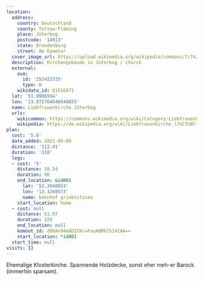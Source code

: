 ```yaml
---
location:
  address:
    country: Deutschland
    county: Teltow-Fläming
    place: Jüterbog
    postcode: '14913'
    state: Brandenburg
    street: Am Dammtor
  cover_image_url: https://upload.wikimedia.org/wikipedia/commons/7/74/Liebfrauenkirche_J%C3%BCterbog_Schlossstrasse-2.jpg
  description: Kirchengebäude in Jüterbog / church
  external:
    osm:
      id: '252423725'
      type: W
    wikidata_id: Q1516871
  lat: '51.9906594'
  lon: '13.072764648948855'
  name: Liebfrauenkirche Jüterbog
  urls:
    wikicommon: https://commons.wikimedia.org/wiki/Category:Liebfrauenkirche_(J%C3%BCterbog)
    wikipedia: https://de.wikipedia.org/wiki/Liebfrauenkirche_(J%C3%BCterbog)
plan:
  cost: '5.0'
  date_added: 2021-08-09
  distance: '112.41'
  duration: '310'
  legs:
  - cost: '5'
    distance: 50.54
    duration: 90
    end_location: &id001
      lat: '52.3940653'
      lon: '13.1288573'
      name: bahnhof griebnitzsee
    start_location: home
  - cost: null
    distance: 61.87
    duration: 220
    end_location: null
    komoot_id: d08Ax94mADIVXc=FxoABMkY514IAA==
    start_location: *id001
  start_time: null
visits: []
---
```


Ehemalige Klosterkirche. Spannende Holzdecke, sonst eher meh-er Barock (immerhin sparsam).
